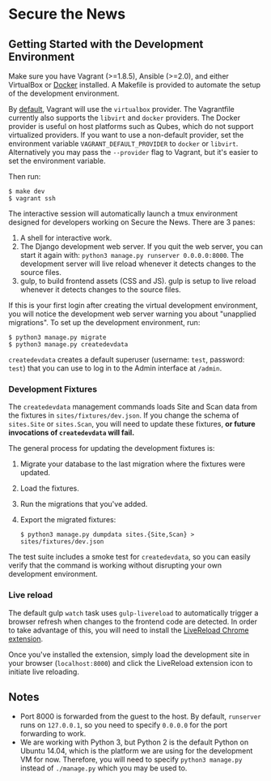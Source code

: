 # Secure the News

## Getting Started with the Development Environment

Make sure you have Vagrant (>=1.8.5), Ansible (>=2.0), and either VirtualBox or
[Docker](https://docs.docker.com/engine/installation/)
installed. A Makefile is provided to automate the setup of the development
environment.

By [default](https://www.vagrantup.com/docs/providers/default.html), Vagrant
will use the `virtualbox` provider. The Vagrantfile currently also supports the
`libvirt` and `docker` providers. The Docker provider is useful on host
platforms such as Qubes, which do not support virtualized providers. If you
want to use a non-default provider, set the environment variable
`VAGRANT_DEFAULT_PROVIDER` to `docker` or `libvirt`. Alternatively you may pass
the `--provider` flag to Vagrant, but it's easier to set the environment
variable.

Then run:

    $ make dev
    $ vagrant ssh

The interactive session will automatically launch a tmux environment designed
for developers working on Secure the News. There are 3 panes:

1. A shell for interactive work.
2. The Django development web server. If you quit the web server, you can start
   it again with: `python3 manage.py runserver 0.0.0.0:8000`. The development
   server will live reload whenever it detects changes to the source files.
3. gulp, to build frontend assets (CSS and JS). gulp is setup to live reload
   whenever it detects changes to the source files.

If this is your first login after creating the virtual development environment,
you will notice the development web server warning you about "unapplied
migrations". To set up the development environment, run:

    $ python3 manage.py migrate
    $ python3 manage.py createdevdata

`createdevdata` creates a default superuser (username: `test`, password:
`test`) that you can use to log in to the Admin interface at `/admin`.

### Development Fixtures

The `createdevdata` management commands loads Site and Scan data from the
fixtures in `sites/fixtures/dev.json`. If you change the schema of `sites.Site`
or `sites.Scan`, you will need to update these fixtures, **or future
invocations of `createdevdata` will fail.**

The general process for updating the development fixtures is:

1. Migrate your database to the last migration where the fixtures were updated.
2. Load the fixtures.
3. Run the migrations that you've added.
4. Export the migrated fixtures:

    ```
    $ python3 manage.py dumpdata sites.{Site,Scan} > sites/fixtures/dev.json
    ```

The test suite includes a smoke test for `createdevdata`, so you can easily
verify that the command is working without disrupting your own development
environment.

### Live reload

The default gulp `watch` task uses `gulp-livereload` to automatically trigger a
browser refresh when changes to the frontend code are detected. In order to take
advantage of this, you will need to install the [LiveReload Chrome
extension](https://chrome.google.com/webstore/detail/livereload/jnihajbhpnppcggbcgedagnkighmdlei?hl=en).

Once you've installed the extension, simply load the development site in your
browser (`localhost:8000`) and click the LiveReload extension icon to initiate
live reloading.

## Notes

* Port 8000 is forwarded from the guest to the host. By default, `runserver`
  runs on `127.0.0.1`, so you need to specify `0.0.0.0` for the port forwarding
  to work.
* We are working with Python 3, but Python 2 is the default Python on Ubuntu
  14.04, which is the platform we are using for the development VM for now.
  Therefore, you will need to specify `python3 manage.py` instead of
  `./manage.py` which you may be used to.
